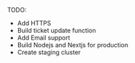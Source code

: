 TODO:
- Add HTTPS
- Build ticket update function
- Add Email support
- Build Nodejs and Nextjs for production
- Create staging cluster